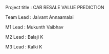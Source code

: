 Project title : CAR RESALE VALUE PREDICTION

Team Lead : Jaivant Annaamalai

M1 Lead : Mukunth Vaibhav

M2 Lead : Balaji K

M3 Lead : Kalki K
